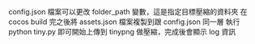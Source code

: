 config.json 檔案可以更改 folder_path 變數，這是指定目標壓縮的資料夾
在 cocos build 完之後將 assets.json 檔案複製到跟 config.json 同一層
執行 python tiny.py 即可開始上傳到 tinypng 做壓縮，完成後會顯示 log 資訊
